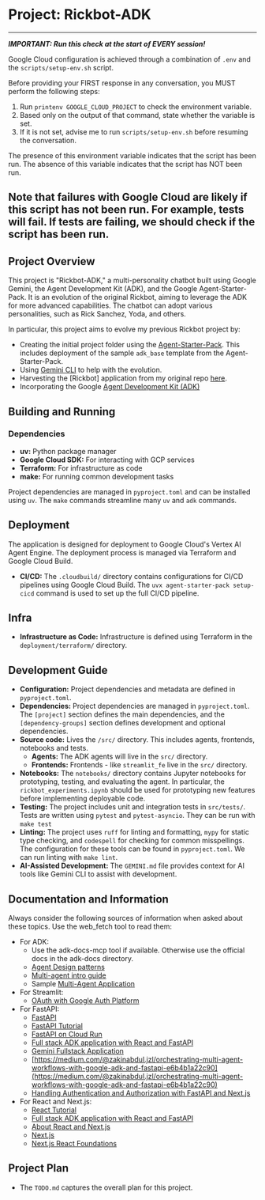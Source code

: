 # Project: Rickbot-ADK

---
***IMPORTANT: Run this check at the start of EVERY session!***

Google Cloud configuration is achieved through a combination of `.env` and the `scripts/setup-env.sh` script. 

Before providing your FIRST response in any conversation, you MUST perform the following steps:
1.  Run `printenv GOOGLE_CLOUD_PROJECT` to check the environment variable.
2.  Based only on the output of that command, state whether the variable is set.
3.  If it is not set, advise me to run `scripts/setup-env.sh` before resuming the conversation.

The presence of this environment variable indicates that the script has been run. The absence of this variable indicates that the script has NOT been run.

Note that failures with Google Cloud are likely if this script has not been run. For example, tests will fail. If tests are failing, we should check if the script has been run.
---

## Project Overview

This project is "Rickbot-ADK," a multi-personality chatbot built using Google Gemini, the Agent Development Kit (ADK), and the Google Agent-Starter-Pack. It is an evolution of the original Rickbot, aiming to leverage the ADK for more advanced capabilities. The chatbot can adopt various personalities, such as Rick Sanchez, Yoda, and others.

In particular, this project aims to evolve my previous Rickbot project by:

- Creating the initial project folder using the [Agent-Starter-Pack](https://googlecloudplatform.github.io/agent-starter-pack/). This includes deployment of the sample `adk_base` template from the Agent-Starter-Pack.
- Using [Gemini CLI](https://medium.com/google-cloud/give-gemini-cli-the-ability-to-generate-images-and-video-work-with-github-repos-and-use-other-482172571f99) to help with the evolution.
- Harvesting the [Rickbot] application from my original repo [here](https://github.com/derailed-dash/rickbot).
- Incorporating the Google [Agent Development Kit (ADK)](https://google.github.io/adk-docs/)

## Building and Running

### Dependencies

- **uv:** Python package manager
- **Google Cloud SDK:** For interacting with GCP services
- **Terraform:** For infrastructure as code
- **make:** For running common development tasks

Project dependencies are managed in `pyproject.toml` and can be installed using `uv`. The `make` commands streamline many `uv` and `adk` commands.

## Deployment

The application is designed for deployment to Google Cloud's Vertex AI Agent Engine. The deployment process is managed via Terraform and Google Cloud Build.

- **CI/CD:** The `.cloudbuild/` directory contains configurations for CI/CD pipelines using Google Cloud Build. The `uvx agent-starter-pack setup-cicd` command is used to set up the full CI/CD pipeline.

## Infra

- **Infrastructure as Code:** Infrastructure is defined using Terraform in the `deployment/terraform/` directory.

## Development Guide

- **Configuration:** Project dependencies and metadata are defined in `pyproject.toml`.
- **Dependencies:** Project dependencies are managed in `pyproject.toml`. The `[project]` section defines the main dependencies, and the `[dependency-groups]` section defines development and optional dependencies.
- **Source code:** Lives the `/src/` directory. This includes agents, frontends, notebooks and tests.
  - **Agents:** The ADK agents will live in the `src/` directory.
  - **Frontends:** Frontends - like `streamlit_fe` live in the `src/` directory.
- **Notebooks:** The `notebooks/` directory contains Jupyter notebooks for prototyping, testing, and evaluating the agent. In particular, the `rickbot_experiments.ipynb` should be used for prototyping new features before implementing deployable code.
- **Testing:** The project includes unit and integration tests in `src/tests/`. Tests are written using `pytest` and `pytest-asyncio`. They can be run with `make test`
- **Linting:** The project uses `ruff` for linting and formatting, `mypy` for static type checking, and `codespell` for checking for common misspellings. The configuration for these tools can be found in `pyproject.toml`. We can run linting with `make lint`.
- **AI-Assisted Development:** The `GEMINI.md` file provides context for AI tools like Gemini CLI to assist with development.

## Documentation and Information

Always consider the following sources of information when asked about these topics. Use the web_fetch tool to read them:

- For ADK: 
  - Use the adk-docs-mcp tool if available. Otherwise use the official docs in the adk-docs directory.
  - [Agent Design patterns](https://medium.com/google-cloud/agent-patterns-with-adk-1-agent-5-ways-58bff801c2d6)
  - [Multi-agent intro guide](https://medium.com/@sokratis.kartakis/from-zero-to-multi-agents-a-beginners-guide-to-google-agent-development-kit-adk-b56e9b5f7861)
  - Sample [Multi-Agent Application](https://github.com/ayoisio/adk-code-review-assistant)
- For Streamlit:
  - [OAuth with Google Auth Platform](https://docs.streamlit.io/develop/tutorials/authentication/google)
- For FastAPI:
  - [FastAPI](https://fastapi.tiangolo.com/)
  - [FastAPI Tutorial](https://fastapi.tiangolo.com/tutorial/)
  - [FastAPI on Cloud Run](https://www.youtube.com/watch?v=79e1vm-mTs4)
  - [Full stack ADK application with React and FastAPI](https://medium.com/google-cloud/build-a-gemini-full-stack-research-agent-with-agent-development-kit-11192e8e9165)
  - [Gemini Fullstack Application](https://github.com/google/adk-samples/tree/main/python/agents/gemini-fullstack)
  - [https://medium.com/@zakinabdul.jzl/orchestrating-multi-agent-workflows-with-google-adk-and-fastapi-e6b4b1a22c90](https://medium.com/@zakinabdul.jzl/orchestrating-multi-agent-workflows-with-google-adk-and-fastapi-e6b4b1a22c90)
  - [Handling Authentication and Authorization with FastAPI and Next.js](https://www.david-crimi.com/blog/user-auth)
- For React and Next.js:
  - [React Tutorial](https://dev.to/aws/a-complete-beginner-s-guide-to-react-hooks-edition-1bi0)
  - [Full stack ADK application with React and FastAPI](https://medium.com/google-cloud/build-a-gemini-full-stack-research-agent-with-agent-development-kit-11192e8e9165)
  - [About React and Next.js](https://nextjs.org/learn/react-foundations/what-is-react-and-nextjs)
  - [Next.js](https://nextjs.org/docs)
  - [Next.js React Foundations](https://nextjs.org/learn/react-foundations)

## Project Plan

- The `TODO.md` captures the overall plan for this project.

